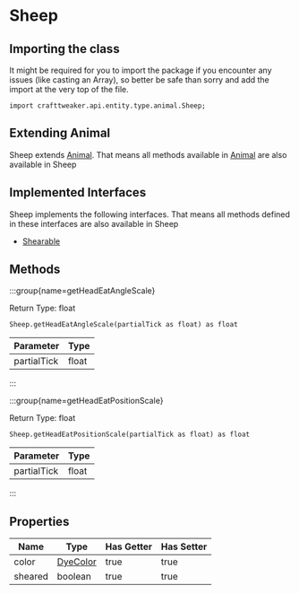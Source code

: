 # Sheep

## Importing the class

It might be required for you to import the package if you encounter any issues (like casting an Array), so better be safe than sorry and add the import at the very top of the file.
```zenscript
import crafttweaker.api.entity.type.animal.Sheep;
```


## Extending Animal

Sheep extends [Animal](/vanilla/api/entity/type/animal/Animal). That means all methods available in [Animal](/vanilla/api/entity/type/animal/Animal) are also available in Sheep

## Implemented Interfaces
Sheep implements the following interfaces. That means all methods defined in these interfaces are also available in Sheep

- [Shearable](/vanilla/api/entity/Shearable)

## Methods

:::group{name=getHeadEatAngleScale}

Return Type: float

```zenscript
Sheep.getHeadEatAngleScale(partialTick as float) as float
```

|  Parameter  | Type  |
|-------------|-------|
| partialTick | float |


:::

:::group{name=getHeadEatPositionScale}

Return Type: float

```zenscript
Sheep.getHeadEatPositionScale(partialTick as float) as float
```

|  Parameter  | Type  |
|-------------|-------|
| partialTick | float |


:::


## Properties

|  Name   |                       Type                       | Has Getter | Has Setter |
|---------|--------------------------------------------------|------------|------------|
| color   | [DyeColor](/vanilla/api/item/component/DyeColor) | true       | true       |
| sheared | boolean                                          | true       | true       |

